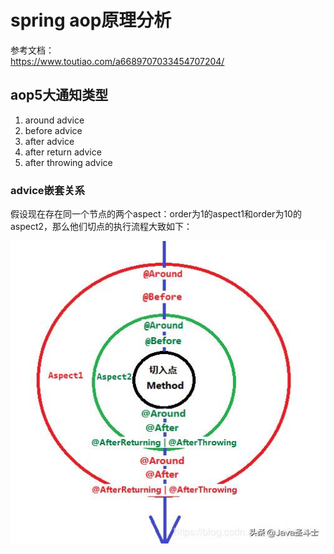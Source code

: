 # spring aop原理分析
参考文档：  
https://www.toutiao.com/a6689707033454707204/

## aop5大通知类型
1. around advice
2. before advice
3. after advice
4. after return advice
5. after throwing advice

### advice嵌套关系
假设现在存在同一个节点的两个aspect：order为1的aspect1和order为10的aspect2，那么他们切点的执行流程大致如下：  

![](./source/springAop_001.jpg)

